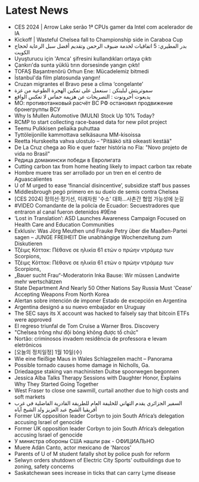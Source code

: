 # Latest News
-  CES 2024 | Arrow Lake serão 1ª CPUs gamer da Intel com acelerador de IA
-  Kickoff | Wasteful Chelsea fall to Championship side in Caraboa Cup
-  بدر المطيري: 5 اتفاقيات لخدمة ضيوف الرحمن وتقديم أفضل سبل الرعاية لحجاج الكويت
-  Uyuşturucu için 'Amca' şifresini kullandıkları ortaya çıktı
-  Çankırı'da sunta yüklü tırın dorsesinde yangın çıktı!
-  TOFAŞ Başantrenörü Orhun Ene: Mücadelemiz bitmedi
-  İstanbul'da film platosunda yangın!
-  Cruzan migrantes el Bravo pese a clima ‘congelante’
-  سموتريتش لبلينكن : سنعمل على تمكين الهجرة الطوعية من غزة
-  يديعوت أحرونوت : التصريحات عن هزيمة حماس لا تعكس الواقع
-  МО: противотанковый расчёт ВС РФ остановил продвижение бронегруппы ВСУ
-  Why Is Mullen Automotive (MULN) Stock Up 10% Today?
-  RCMP to start collecting race-based data for new pilot project
-  Teemu Pulkkisen peliaika puhuttaa
-  Tyttöleijonille kammottava selkäsauna MM-kisoissa
-  Reetta Hurskeelta vahva ulostulo – "Pitääkö sitä oikeasti kestää"
-  De La Cruz chega ao Rio e quer fazer história no Fla: "Novo projeto de vida no Brasil"
-  Редица домакински победи в Евролигата
-  Cutting carbon tax from home heating likely to impact carbon tax rebate
-  Hombre muere tras ser arrollado por un tren en el centro de Aguascalientes
-  U of M urged to ease ‘financial disincentive’, subsidize staff bus passes
-  Middlesbrough pegó primero en su duelo de semis contra Chelsea
-  [CES 2024] 정의선·정기선, 미래자원 '수소' 대화…사촌간 협업 가능성에 눈길
-  #VIDEO Comandante de la policía de Ecuador: Secuestradores que entraron al canal fueron detenidos #9Ene
-  ‘Lost in Translation’: ASD Launches Awareness Campaign Focused on Health Care and Education Communities
-  Exklusiv: Was Jörg Meuthen und Frauke Petry über die Maaßen-Partei sagen – JUNGE FREIHEIT Die unabhängige Wochenzeitung zum Diskutieren
-  Τζέιμς Κόττακ: Πέθανε σε ηλικία 61 ετών ο πρώην ντράμερ των Scorpions,
-  Τζέιμς Κόττακ: Πέθανε σε ηλικία 61 ετών ο πρώην ντράμερ των Scorpions,
-  „Bauer sucht Frau“-Moderatorin Inka Bause: Wir müssen Landwirte mehr wertschätzen
-  State Department And Nearly 50 Other Nations Say Russia Must 'Cease' Accepting Weapons From North Korea
-  Alertan sobre intención de imponer Estado de excepción en Argentina
-  Argentina designó a su nuevo embajador en Uruguay
-  The SEC says its X account was hacked to falsely say that bitcoin ETFs were approved
-  El regreso triunfal de Tom Cruise a Warner Bros. Discovery
-  "Chelsea trông như đội bóng không được tổ chức"
-  Nortão: criminosos invadem residência de professora e levam eletrônicos
-  [오늘의 정치일정] 1월 10일(수)
-  Wie eine fleißige Maus in Wales Schlagzeilen macht – Panorama
-  Possible tornado causes home damage in Nicholls, Ga.
-  Driedaagse staking van machinisten Duitse spoorwegen begonnen
-  Jessica Alba Talks Therapy Sessions with Daughter Honor, Explains Why They Started Going Together
-  West Fraser to close one sawmill, curtail another due to high costs and soft markets
-  السفير الجزائري يقدم التهاني للخليفة العام للطريقة القادرية الفاضلية في غرب أفريقيا الشيخ عبد العزيز ولد الشيخ آياه
-  Former UK opposition leader Corbyn to join South Africa’s delegation accusing Israel of genocide
-  Former UK opposition leader Corbyn to join South Africa’s delegation accusing Israel of genocide
-  У министра обороны США нашли рак - ОФИЦИАЛЬНО
-  Muere Adán Canto, actor mexicano de 'Narcos'
-  Parents of U of M student fatally shot by police push for reform
-  Selwyn orders shutdown of Electric City Sports’ outbuildings due to zoning, safety concerns
-  Saskatchewan sees increase in ticks that can carry Lyme disease
